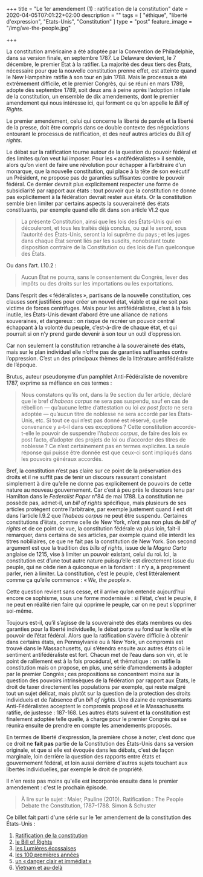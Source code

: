 +++
title = "Le 1er amendement (1) : ratification de la constitution"
date = 2020-04-05T07:01:22+02:00
description = ""
tags = [ "éthique", "liberté d'expression", "Etats-Unis", "Constitution" ]
type = "post"
feature_image = "/img/we-the-people.jpg"

+++

La constitution américaine a été adoptée par la Convention de Philadelphie, dans sa version finale, en septembre 1787. Le Delaware devient, le 7 décembre, le premier État à la ratifier. La majorité des deux tiers des États, nécessaire pour que la nouvelle constitution prenne effet, est atteinte quand le New Hampshire ratifie à son tour en juin 1788. Mais le processus a été extrêmement difficile, et le premier Congrès, qui se réuni en mars 1789, adopte dès septembre 1789, soit deux ans à peine après l’adoption initiale de la constitution, un ensemble de dix amendements, dont le premier amendement qui nous intéresse ici, qui forment ce qu’on appelle le _Bill of Rights_.

Le premier amendement, celui qui concerne la liberté de parole et la liberté de la presse, doit être compris dans ce double contexte des négociations entourant le processus de ratification, et des neuf autres articles du _Bill of rights_.

Le débat sur la ratification tourne autour de la question du pouvoir fédéral et des limites qu’on veut lui imposer. Pour les « antifédéralistes » il semble, alors qu’on vient de faire une révolution pour échapper à l’arbitraire d’un monarque, que la nouvelle constitution, qui place à la tête de son exécutif un Président, ne propose pas de garanties suffisantes contre le pouvoir fédéral. Ce dernier devrait plus explicitement respecter une forme de subsidiarité par rapport aux états : tout pouvoir que la constitution ne donne pas explicitement à la fédération devrait rester aux états. Or la constitution semble bien limiter par certains aspects la souveraineté des états constituants, par exemple quand elle dit dans son article VI.2 que

> La présente Constitution, ainsi que les lois des États-Unis qui en découleront, et tous les traités déjà conclus, ou qui le seront, sous l’autorité des États-Unis, seront la loi suprême du pays ; et les juges dans chaque État seront liés par les susdits, nonobstant toute disposition contraire de la Constitution ou des lois de l’un quelconque des États.

Ou dans l’art. I.10.2 :

> Aucun État ne pourra, sans le consentement du Congrès, lever des impôts ou des droits sur les importations ou les exportations.

Dans l’esprit des « fédéralistes », partisans de la nouvelle constitution, ces clauses sont justifiées pour créer un nouvel état, viable et qui ne soit pas victime de forces centrifuges. Mais pour les antifédéralistes, c’est à la fois inutile, les États-Unis devant d’abord être une alliance de nations souveraines, et dangereux : on risque de recréer un pouvoir central échappant à la volonté du peuple, c’est-à-dire de chaque état, et qui pourrait si on n’y prend garde devenir à son tour un outil d’oppression.

Car non seulement la constitution retranche à la souveraineté des états, mais sur le plan individuel elle n’offre pas de garanties suffisantes contre l’oppression. C’est un des principaux thèmes de la littérature antifédéraliste de l’époque.

Brutus, auteur pseudonyme d’un pamphlet Anti-Fédéraliste de novembre 1787, exprime sa méfiance en ces termes :

> Nous constatons qu’ils ont, dans la 9e section du 1er article, déclaré que le bref d’_habeas corpus_ ne sera pas suspendu, sauf en cas de rébellion — qu’aucune lettre d’attestation ou loi _ex post facto_ ne sera adoptée — qu’aucun titre de noblesse ne sera accordé par les États-Unis, etc. Si tout ce qui n’est pas donné est réservé, quelle convenance y a-t-il dans ces exceptions ? Cette constitution accorde-t-elle le pouvoir de suspendre l’_habeas corpus_, de faire des lois ex post facto, d’adopter des projets de loi ou d’accorder des titres de noblesse ? Ce n’est certainement pas en termes explicites. La seule réponse qui puisse être donnée est que ceux-ci sont impliqués dans les pouvoirs généraux accordés.

Bref, la constitution n’est pas claire sur ce point de la préservation des droits et il ne suffit pas de tenir un discours rassurant consistant simplement à dire qu’elle ne donne pas explicitement de pouvoirs de cette nature au nouveau gouvernement. Car c’est à peu près le discours tenu par Hamilton dans le _Federalist Paper_ n°84 de mai 1788. La constitution ne possède pas, admet-il, un _bill of rights_ spécifique, mais plusieurs de ses articles protègent contre l’arbitraire, par exemple justement quand il est dit dans l’article I.9.2 que l’_habeas corpus_ ne peut être suspendu. Certaines constitutions d’états, comme celle de New York, n’ont pas non plus de _bill of rights_ et de ce point de vue, la constitution fédérale va plus loin, fait-il remarquer, dans certains de ses articles, par exemple quand elle interdit les titres nobiliaires, ce que ne fait pas la constitution de New York. Son second argument est que la tradition des _bills of rights_, issue de la _Magna Carta_ anglaise de 1215, vise à limiter un pouvoir existant, celui du roi. Ici, la constitution est d’une tout autre nature puisqu’elle est directement issue du peuple, qui ne cède rien à quiconque en la fondant : il n’y a, à proprement parler, rien à limiter. La constitution, c’est le peuple, c’est littéralement comme ça qu’elle commence : « _We, the people_ ».

Cette question revient sans cesse, et il arrive qu’on entende aujourd’hui encore ce sophisme, sous une forme modernisée : si l’état, c’est le peuple, il ne peut en réalité rien faire qui opprime le peuple, car on ne peut s’opprimer soi-même.

Toujours est-il, qu’il s’agisse de la souveraineté des états membres ou des garanties pour la liberté individuelle, le débat porte au fond sur le rôle et le pouvoir de l’état fédéral. Alors que la ratification s’avère difficile à obtenir dans certains états, en Pennsylvanie ou à New York, un compromis est trouvé dans le Massachusetts, qui s’étendra ensuite aux autres états où le sentiment antifédéraliste est fort. Chacun met de l’eau dans son vin, et le point de ralliement est à la fois procédural, et thématique : on ratifie la constitution mais on propose, en plus, une série d’amendements à adopter par le premier Congrès ; ces propositions se concentrent moins sur la question des pouvoirs intrinsèques de la fédération par rapport aux États, le droit de taxer directement les populations par exemple, qui reste malgré tout un sujet délicat, mais plutôt sur la question de la protection des droits individuels et de l’absence d’un _bill of rights_. Une dizaine de représentants Anti-Fédéralistes acceptent le compromis proposé et le Massachusetts ratifie, de justesse : 187-168. Les autres états suivent et la constitution est finalement adoptée telle quelle, à charge pour le premier Congrès qui se réunira ensuite de prendre en compte les amendements proposés.

En termes de liberté d’expression, la première chose à noter, c’est donc que ce droit ne **fait pas** partie de la Constitution des États-Unis dans sa version originale, et que si elle est évoquée dans les débats, c'est de façon marginale, loin derrière la question des rapports entre états et gouvernement fédéral, et loin aussi derrière d'autres sujets touchant aux libertés individuelles, par exemple le droit de propriété.

Il n'en reste pas moins qu'elle est incorporée ensuite dans le premier amendement : c'est le prochain épisode.

> À lire sur le sujet : Maier, Pauline (2010). Ratification : The People Debate the Constitution, 1787–1788. Simon & Schuster

Ce billet fait parti d'une série sur le 1er amendement de la constitution des États-Unis :

1. [Ratification de la constitution](/blog/premier-amendement-1/)
1. [le Bill of Rights](/blog/premier-amendement-2/)
1. [les Lumières écossaises](/blog/premier-amendement-3/)
1. [les 100 premières années](/blog/premier-amendement-4/)
1. [un « danger clair et immédiat »](/blog/premier-amendement-5/)
1. [Vietnam et au-delà](/blog/premier-amendement-6/)
